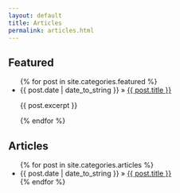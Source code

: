 ```yaml
---
layout: default
title: Articles
permalink: articles.html
---
```


<h2 class="post_title">Featured</h2>
<ul class="posts">
  {% for post in site.categories.featured %}
    <li><span>{{ post.date | date_to_string }}</span> &raquo; <a href="{{ post.url }}">{{ post.title }}</a>
    <p>{{ post.excerpt }}</p>
    </li>
  {% endfor %}
</ul>

<h2 class="post_title">Articles</h2>
<ul class="posts">
  {% for post in site.categories.articles %}
    <li><span>{{ post.date | date_to_string }}</span> &raquo; <a href="{{ post.url }}">{{ post.title }}</a></li>
  {% endfor %}
</ul>

